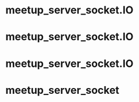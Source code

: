 # meetup_server_socket.IO
# meetup_server_socket.IO
# meetup_server_socket.IO
# meetup_server_socket
